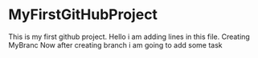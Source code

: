 # MyFirstGitHubProject
This is my first github project.
Hello i am adding lines in this file.
Creating MyBranc
Now after creating branch i am going to add some task

